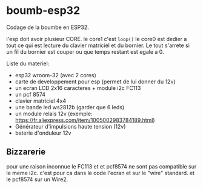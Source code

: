 # boumb-esp32

Codage de la boumbe en ESP32.



l'esp doit avoir plusieur CORE.
le core1 c'est `loop()`
le core0 est dedier a tout ce qui est lecture du clavier matriciel et du bornier.
Le tout s'arrete si un fil du bornier est couper ou que temps restant est egale a 0.

Liste du materiel:
- esp32 wroom-32 (avec 2 cores)
- carte de developpement pour esp (permet de lui donner du 12v)
- un ecran LCD 2x16 caracteres + module i2c FC113
- un pcf 8574
- clavier matriciel 4x4
- une bande led ws2812b (garder que 6 leds)
- un module relais 12v (exemple: https://fr.aliexpress.com/item/1005002983784189.html)
- Générateur d'impulsions haute tension (12v)
- baterie d'onduleur 12v


## Bizzarerie
pour une raison inconnue le FC113 et et pcf8574 ne sont pas compatible sur le meme i2c.
c'est pour ca dans le code l'ecran et sur le "wire" standard. et le pcf8574 sur un Wire2.
